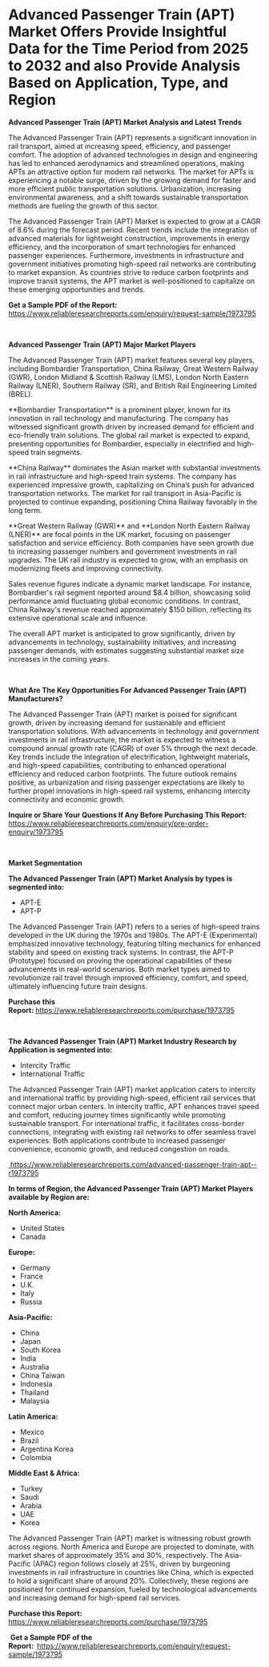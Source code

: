 <p><h1>Advanced Passenger Train (APT) Market Offers Provide Insightful Data for the Time Period from 2025 to 2032 and also Provide Analysis Based on Application, Type, and Region</h1></p><p><strong>Advanced Passenger Train (APT) Market Analysis and Latest Trends</strong></p>
<p><p>The Advanced Passenger Train (APT) represents a significant innovation in rail transport, aimed at increasing speed, efficiency, and passenger comfort. The adoption of advanced technologies in design and engineering has led to enhanced aerodynamics and streamlined operations, making APTs an attractive option for modern rail networks. The market for APTs is experiencing a notable surge, driven by the growing demand for faster and more efficient public transportation solutions. Urbanization, increasing environmental awareness, and a shift towards sustainable transportation methods are fueling the growth of this sector.</p><p>The Advanced Passenger Train (APT) Market is expected to grow at a CAGR of 8.6% during the forecast period. Recent trends include the integration of advanced materials for lightweight construction, improvements in energy efficiency, and the incorporation of smart technologies for enhanced passenger experiences. Furthermore, investments in infrastructure and government initiatives promoting high-speed rail networks are contributing to market expansion. As countries strive to reduce carbon footprints and improve transit systems, the APT market is well-positioned to capitalize on these emerging opportunities and trends.</p></p>
<p><strong>Get a Sample PDF of the Report:&nbsp;</strong> <a href="https://www.reliableresearchreports.com/enquiry/request-sample/1973795?utm_campaign=28&utm_medium=2&utm_source=Github&utm_content=ia&utm_term=12042025&utm_id=advanced-passenger-train-apt">https://www.reliableresearchreports.com/enquiry/request-sample/1973795</a></p>
<p>&nbsp;</p>
<p><strong>Advanced Passenger Train (APT) Major Market Players</strong></p>
<p><p>The Advanced Passenger Train (APT) market features several key players, including Bombardier Transportation, China Railway, Great Western Railway (GWR), London Midland & Scottish Railway (LMS), London North Eastern Railway (LNER), Southern Railway (SR), and British Rail Engineering Limited (BREL). </p><p>**Bombardier Transportation** is a prominent player, known for its innovation in rail technology and manufacturing. The company has witnessed significant growth driven by increased demand for efficient and eco-friendly train solutions. The global rail market is expected to expand, presenting opportunities for Bombardier, especially in electrified and high-speed train segments.</p><p>**China Railway** dominates the Asian market with substantial investments in rail infrastructure and high-speed train systems. The company has experienced impressive growth, capitalizing on China’s push for advanced transportation networks. The market for rail transport in Asia-Pacific is projected to continue expanding, positioning China Railway favorably in the long term.</p><p>**Great Western Railway (GWR)** and **London North Eastern Railway (LNER)** are focal points in the UK market, focusing on passenger satisfaction and service efficiency. Both companies have seen growth due to increasing passenger numbers and government investments in rail upgrades. The UK rail industry is expected to grow, with an emphasis on modernizing fleets and improving connectivity.</p><p>Sales revenue figures indicate a dynamic market landscape. For instance, Bombardier's rail segment reported around $8.4 billion, showcasing solid performance amid fluctuating global economic conditions. In contrast, China Railway's revenue reached approximately $150 billion, reflecting its extensive operational scale and influence.</p><p>The overall APT market is anticipated to grow significantly, driven by advancements in technology, sustainability initiatives, and increasing passenger demands, with estimates suggesting substantial market size increases in the coming years.</p></p>
<p>&nbsp;</p>
<p><strong>What Are The Key Opportunities For Advanced Passenger Train (APT) Manufacturers?</strong></p>
<p><p>The Advanced Passenger Train (APT) market is poised for significant growth, driven by increasing demand for sustainable and efficient transportation solutions. With advancements in technology and government investments in rail infrastructure, the market is expected to witness a compound annual growth rate (CAGR) of over 5% through the next decade. Key trends include the integration of electrification, lightweight materials, and high-speed capabilities, contributing to enhanced operational efficiency and reduced carbon footprints. The future outlook remains positive, as urbanization and rising passenger expectations are likely to further propel innovations in high-speed rail systems, enhancing intercity connectivity and economic growth.</p></p>
<p><strong>Inquire or Share Your Questions If Any Before Purchasing This Report:</strong> <a href="https://www.reliableresearchreports.com/enquiry/pre-order-enquiry/1973795?utm_campaign=28&utm_medium=2&utm_source=Github&utm_content=ia&utm_term=12042025&utm_id=advanced-passenger-train-apt">https://www.reliableresearchreports.com/enquiry/pre-order-enquiry/1973795</a></p>
<p>&nbsp;</p>
<p><strong>Market Segmentation</strong></p>
<p><strong>The Advanced Passenger Train (APT) Market Analysis by types is segmented into:</strong></p>
<p><ul><li>APT-E</li><li>APT-P</li></ul></p>
<p><p>The Advanced Passenger Train (APT) refers to a series of high-speed trains developed in the UK during the 1970s and 1980s. The APT-E (Experimental) emphasized innovative technology, featuring tilting mechanics for enhanced stability and speed on existing track systems. In contrast, the APT-P (Prototype) focused on proving the operational capabilities of these advancements in real-world scenarios. Both market types aimed to revolutionize rail travel through improved efficiency, comfort, and speed, ultimately influencing future train designs.</p></p>
<p><strong>Purchase this Report:&nbsp;</strong><a href="https://www.reliableresearchreports.com/purchase/1973795?utm_campaign=28&utm_medium=2&utm_source=Github&utm_content=ia&utm_term=12042025&utm_id=advanced-passenger-train-apt">https://www.reliableresearchreports.com/purchase/1973795</a></p>
<p>&nbsp;</p>
<p><strong>The Advanced Passenger Train (APT) Market Industry Research by Application is segmented into:</strong></p>
<p><ul><li>Intercity Traffic</li><li>International Traffic</li></ul></p>
<p><p>The Advanced Passenger Train (APT) market application caters to intercity and international traffic by providing high-speed, efficient rail services that connect major urban centers. In intercity traffic, APT enhances travel speed and comfort, reducing journey times significantly while promoting sustainable transport. For international traffic, it facilitates cross-border connections, integrating with existing rail networks to offer seamless travel experiences. Both applications contribute to increased passenger convenience, economic growth, and reduced congestion on roads.</p></p>
<p><a href="https://www.reliableresearchreports.com/advanced-passenger-train-apt--r1973795?utm_campaign=28&utm_medium=2&utm_source=Github&utm_content=ia&utm_term=12042025&utm_id=advanced-passenger-train-apt">&nbsp;https://www.reliableresearchreports.com/advanced-passenger-train-apt--r1973795</a></p>
<p><strong>In terms of Region, the Advanced Passenger Train (APT) Market Players available by Region are:</strong></p>
<p>
    <p> <strong> North America: </strong>
        <ul>
            <li>United States</li>
            <li>Canada</li>
        </ul>
        </p> 
    <p> <strong> Europe: </strong>
        <ul>
            <li>Germany</li>
            <li>France</li>
            <li>U.K.</li>
            <li>Italy</li>
            <li>Russia</li>
        </ul>
        </p> 
    <p> <strong> Asia-Pacific: </strong>
        <ul>
            <li>China</li>
            <li>Japan</li>
            <li>South Korea</li>
            <li>India</li>
            <li>Australia</li>
            <li>China Taiwan</li>
            <li>Indonesia</li>
            <li>Thailand</li>
            <li>Malaysia</li>
        </ul>
        </p> 
    <p> <strong> Latin America: </strong>
        <ul>
            <li>Mexico</li>
            <li>Brazil</li>
            <li>Argentina Korea</li>
            <li>Colombia</li>
        </ul>
        </p> 
    <p> <strong> Middle East & Africa: </strong>
        <ul>
            <li>Turkey</li>
            <li>Saudi</li>
            <li>Arabia</li>
            <li>UAE</li>
            <li>Korea</li>
        </ul>
    </p>
    </p>
<p><p>The Advanced Passenger Train (APT) market is witnessing robust growth across regions. North America and Europe are projected to dominate, with market shares of approximately 35% and 30%, respectively. The Asia-Pacific (APAC) region follows closely at 25%, driven by burgeoning investments in rail infrastructure in countries like China, which is expected to hold a significant share of around 20%. Collectively, these regions are positioned for continued expansion, fueled by technological advancements and increasing demand for high-speed rail services.</p></p>
<p><strong>Purchase this Report: </strong><a href="https://www.reliableresearchreports.com/purchase/1973795?utm_campaign=28&utm_medium=2&utm_source=Github&utm_content=ia&utm_term=12042025&utm_id=advanced-passenger-train-apt">https://www.reliableresearchreports.com/purchase/1973795</a></p>
<p>&nbsp;<strong>Get a Sample PDF of the Report:&nbsp;&nbsp;</strong><a href="https://www.reliableresearchreports.com/enquiry/request-sample/1973795?utm_campaign=28&utm_medium=2&utm_source=Github&utm_content=ia&utm_term=12042025&utm_id=advanced-passenger-train-apt">https://www.reliableresearchreports.com/enquiry/request-sample/1973795</a></p>
<p><strong></strong></p>
<p><p></p><p></p><p></p></p>